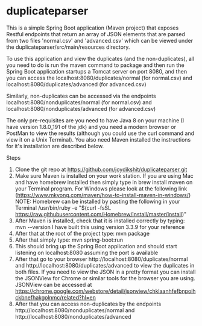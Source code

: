 # duplicateparser

This is a simple Spring Boot application (Maven project) that exposes Restful endpoints that return an array of JSON elements that are parsed
from two files 'normal.csv' and 'advanced.csv' which can be viewed under the duplicateparser/src/main/resources directory.

To use this application and view the duplicates (and the non-duplicates), all you need to do is run the maven command to package
and then run the Spring Boot application startups a Tomcat server on port 8080, and then you can access the 
localhost:8080/duplicates/normal (for normal.csv)
and 
localhost:8080/duplicates/advanced (for advanced.csv)

Similarly, non-duplicates can be accessed via the endpoints 
localhost:8080/nonduplicates/normal (for normal.csv)
and 
localhost:8080/nonduplicates/advanced (for advanced.csv)

The only pre-requisites are you need to have Java 8 on your machine (I have version 1.8.0_191 of the jdk) and you need a modern browser or PostMan to view the results (although you could use the curl command and view it on a Unix Terminal).
You also need Maven installed the instructions for it's installation are described below.

Steps

1. Clone the git repo at https://github.com/joydikshit/duplicateparser.git
2. Make sure Maven is installed on your work station. If you are using Mac and have homebrew installed then simply type
   in brew install maven on your Terminal program. For Windows please look at the following link (https://www.mkyong.com/maven/how-to-install-maven-in-windows/)  
   NOTE: Homebrew can be installed by pasting the following in your Terminal
   /usr/bin/ruby -e "$(curl -fsSL https://raw.githubusercontent.com/Homebrew/install/master/install)"
3. After Maven is installed, check that it is installed correctly by typing: mvn --version
   I have built this using version 3.3.9 for your reference
4. After that at the root of the project type: mvn package
5. After that simply type: mvn spring-boot:run
6. This should bring up the Spring Boot application and should start listening on localhost:8080 assuming the port is available
7. After that go to your browser http://localhost:8080/duplicates/normal and http://localhost:8080/duplicates/advanced to view the duplicates
   in both files. If you need to view the JSON in a pretty format you can install the JSONView for Chrome or similar tools for
   the browser you are using. JSONView can be accessed at https://chrome.google.com/webstore/detail/jsonview/chklaanhfefbnpoihckbnefhakgolnmc/related?hl=en
8. After that you can access non-duplicates by the endpoints http://localhost:8080/nonduplicates/normal and 
   http://localhost:8080/nonduplicates/advanced
   
